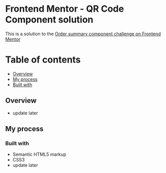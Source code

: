 # Frontend Mentor - QR Code Component solution

This is a solution to the [Order summary component challenge on Frontend Mentor](https://www.frontendmentor.io/challenges/order-summary-component-QlPmajDUj)

# Table of contents

-   [Overview](#overview)
-   [My process](#my-process)
-   [Built with](#built-with)

## Overview

-   update later

## My process

### Built with

-   Semantic HTML5 markup
-   CSS3
-   update later
